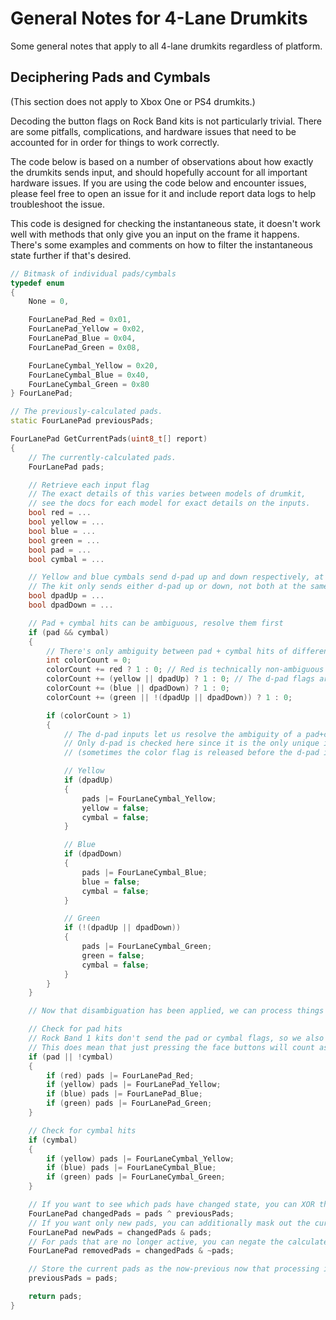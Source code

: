 # General Notes for 4-Lane Drumkits

Some general notes that apply to all 4-lane drumkits regardless of platform.

## Deciphering Pads and Cymbals

(This section does not apply to Xbox One or PS4 drumkits.)

Decoding the button flags on Rock Band kits is not particularly trivial. There are some pitfalls, complications, and hardware issues that need to be accounted for in order for things to work correctly.

The code below is based on a number of observations about how exactly the drumkits sends input, and should hopefully account for all important hardware issues. If you are using the code below and encounter issues, please feel free to open an issue for it and include report data logs to help troubleshoot the issue.

This code is designed for checking the instantaneous state, it doesn't work well with methods that only give you an input on the frame it happens. There's some examples and comments on how to filter the instantaneous state further if that's desired.

```cpp
// Bitmask of individual pads/cymbals
typedef enum
{
    None = 0,

    FourLanePad_Red = 0x01,
    FourLanePad_Yellow = 0x02,
    FourLanePad_Blue = 0x04,
    FourLanePad_Green = 0x08,

    FourLaneCymbal_Yellow = 0x20,
    FourLaneCymbal_Blue = 0x40,
    FourLaneCymbal_Green = 0x80
} FourLanePad;

// The previously-calculated pads.
static FourLanePad previousPads;

FourLanePad GetCurrentPads(uint8_t[] report)
{
    // The currently-calculated pads.
    FourLanePad pads;

    // Retrieve each input flag
    // The exact details of this varies between models of drumkit,
    // see the docs for each model for exact details on the inputs.
    bool red = ...
    bool yellow = ...
    bool blue = ...
    bool green = ...
    bool pad = ...
    bool cymbal = ...

    // Yellow and blue cymbals send d-pad up and down respectively, at least on Xbox 360 kits
    // The kit only sends either d-pad up or down, not both at the same time (even when hitting both Yc+Bc)
    bool dpadUp = ...
    bool dpadDown = ...

    // Pad + cymbal hits can be ambiguous, resolve them first
    if (pad && cymbal)
    {
        // There's only ambiguity between pad + cymbal hits of different colors, same-color pad + cymbal can be used directly
        int colorCount = 0;
        colorCount += red ? 1 : 0; // Red is technically non-ambiguous but it's simpler to include it in the color count
        colorCount += (yellow || dpadUp) ? 1 : 0; // The d-pad flags are checked here as well due to the hardware bug mentioned below
        colorCount += (blue || dpadDown) ? 1 : 0;
        colorCount += (green || !(dpadUp || dpadDown)) ? 1 : 0;

        if (colorCount > 1)
        {
            // The d-pad inputs let us resolve the ambiguity of a pad+cymbal hit
            // Only d-pad is checked here since it is the only unique identifier due to hardware bugs
            // (sometimes the color flag is released before the d-pad input is, particularly at high polling rates)

            // Yellow
            if (dpadUp)
            {
                pads |= FourLaneCymbal_Yellow;
                yellow = false;
                cymbal = false;
            }

            // Blue
            if (dpadDown)
            {
                pads |= FourLaneCymbal_Blue;
                blue = false;
                cymbal = false;
            }

            // Green
            if (!(dpadUp || dpadDown))
            {
                pads |= FourLaneCymbal_Green;
                green = false;
                cymbal = false;
            }
        }
    }

    // Now that disambiguation has been applied, we can process things normally

    // Check for pad hits
    // Rock Band 1 kits don't send the pad or cymbal flags, so we also check if cymbal is not set for compatibility with those
    // This does mean that just pressing the face buttons will count as pad hits; this behavior can be observed in Rock Band as well
    if (pad || !cymbal)
    {
        if (red) pads |= FourLanePad_Red;
        if (yellow) pads |= FourLanePad_Yellow;
        if (blue) pads |= FourLanePad_Blue;
        if (green) pads |= FourLanePad_Green;
    }

    // Check for cymbal hits
    if (cymbal)
    {
        if (yellow) pads |= FourLaneCymbal_Yellow;
        if (blue) pads |= FourLaneCymbal_Blue;
        if (green) pads |= FourLaneCymbal_Green;
    }

    // If you want to see which pads have changed state, you can XOR the decoded pads with the previous pads.
    FourLanePad changedPads = pads ^ previousPads;
    // If you want only new pads, you can additionally mask out the current pads from the changed pads.
    FourLanePad newPads = changedPads & pads;
    // For pads that are no longer active, you can negate the calculated pads before masking.
    FourLanePad removedPads = changedPads & ~pads;

    // Store the current pads as the now-previous now that processing is done
    previousPads = pads;

    return pads;
}
```
